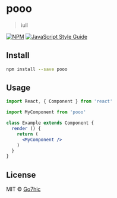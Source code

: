 # pooo

> iull

[![NPM](https://img.shields.io/npm/v/pooo.svg)](https://www.npmjs.com/package/pooo) [![JavaScript Style Guide](https://img.shields.io/badge/code_style-standard-brightgreen.svg)](https://standardjs.com)

## Install

```bash
npm install --save pooo
```

## Usage

```jsx
import React, { Component } from 'react'

import MyComponent from 'pooo'

class Example extends Component {
  render () {
    return (
      <MyComponent />
    )
  }
}
```

## License

MIT © [Go7hic](https://github.com/Go7hic)
